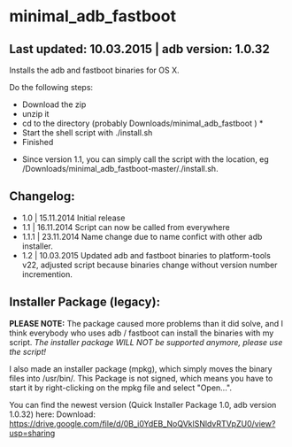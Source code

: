 minimal_adb_fastboot
====================

Last updated: 10.03.2015 | adb version: 1.0.32
------------------------
Installs the adb and fastboot binaries for OS X.

Do the following steps:
- Download the zip
- unzip it
- cd to the directory (probably Downloads/minimal_adb_fastboot ) *
- Start the shell script with ./install.sh
- Finished
* Since version 1.1, you can simply call the script with the location, eg /Downloads/minimal_adb_fastboot-master/./install.sh.


Changelog:
---------------
- 1.0	| 15.11.2014 Initial release
- 1.1	| 16.11.2014 Script can now be called from everywhere
- 1.1.1	| 23.11.2014 Name change due to name confict with other adb installer.
- 1.2	| 10.03.2015 Updated adb and fastboot binaries to platform-tools v22, adjusted script because binaries change without version number incremention.

Installer Package (legacy):
------------------
**PLEASE NOTE:** The package caused more problems than it did solve, and I think everybody 
who uses adb / fastboot can install the binaries with my script. 
*The installer package WILL NOT be supported anymore, please use the script!*


I also made an installer package (mpkg), which simply moves the binary files into /usr/bin/.
This Package is not signed, which means you have to start it by right-clicking on the mpkg file and select "Open...".

You can find the newest version (Quick Installer Package 1.0, adb version 1.0.32) here:
Download: https://drive.google.com/file/d/0B_i0YdEB_NoQVklSNldvRTVpZU0/view?usp=sharing